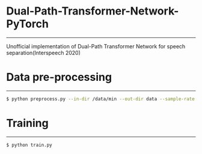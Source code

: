 # Dual-Path-Transformer-Network-PyTorch
---
Unofficial implementation of Dual-Path Transformer Network for speech separation(Interspeech 2020)

# Data pre-processing
---
```bash
$ python preprocess.py --in-dir /data/min --out-dir data --sample-rate 8000
```

# Training
---
```bash
$ python train.py
```



